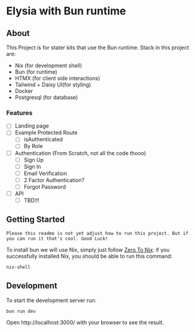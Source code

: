 # Elysia with Bun runtime

## About
This Project is for stater kits that use the Bun runtime.
Stack in this project are:
- Nix (for development shell)
- Bun (for runtime)
- HTMX (for client side interactions)
- Tailwind + Daisy UI(for styling)
- Docker
- Postgresql (for database)

### Features
- [ ] Landing page
- [ ] Example Protected Route
  - [ ] isAuthenticated
  - [ ] By Role
- [ ] Authentication (From Scratch, not all the code thooo)
  - [ ] Sign Up
  - [ ] Sign In
  - [ ] Email Verification
  - [ ] 2 Factor Authentication?
  - [ ] Forgot Password
- [ ] API
  - [ ] TBD!!!

## Getting Started
```
Please this readme is not yet adjust how to run this project. But if you can run it that's cool. Good Luck!
```

To install bun we will use Nix, simply just follow [Zero To Nix](https://zero-to-nix.com/start):
if you successfully installed Nix, you should be able to run this command:
```bash
nix-shell
```

## Development
To start the development server run:
```bash
bun run dev
```

Open http://localhost:3000/ with your browser to see the result.